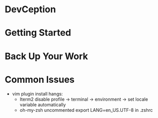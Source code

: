 # DevCeption

# Getting Started

# Back Up Your Work

# Common Issues

- vim plugin install hangs:
  - Iterm2 disable profile -> terminal -> environment -> set locale variable automatically
  - oh-my-zsh uncommented export LANG=en_US.UTF-8 in .zshrc 
